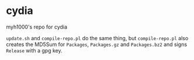 # cydia
myh1000's repo for cydia

```update.sh``` and ```compile-repo.pl``` do the same thing, but ```compile-repo.pl``` also creates the MD5Sum for ```Packages```, ```Packages.gz``` and ```Packages.bz2``` and signs ```Release``` with a gpg key.
